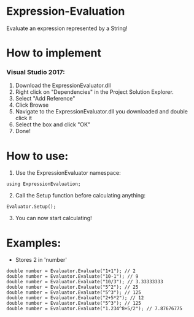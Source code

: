 # Expression-Evaluation
Evaluate an expression represented by a String!

# How to implement
### Visual Studio 2017:
1) Download the ExpressionEvaluator.dll
2) Right click on "Dependencies" in the Project Solution Explorer.
3) Select "Add Reference"
4) Click Browse
5) Navigate to the ExpressionEvaluator.dll you downloaded and double click it
6) Select the box and click "OK"
7) Done!

# How to use:
1) Use the ExpressionEvaluator namespace:
```CSharp
using ExpressionEvaluation;
```
2) Call the Setup function before calculating anything:
```CSharp
Evaluator.Setup();
```
3) You can now start calculating!

# Examples:
- Stores 2 in 'number'
```CSharp
double number = Evaluator.Evaluate("1+1"); // 2
double number = Evaluator.Evaluate("10-1"); // 9
double number = Evaluator.Evaluate("10/3"); // 3.33333333
double number = Evaluator.Evaluate("5^2"); // 25
double number = Evaluator.Evaluate("5^3"); // 125
double number = Evaluator.Evaluate("2+5*2"); // 12
double number = Evaluator.Evaluate("5^3"); // 125
double number = Evaluator.Evaluate("1.234^8+5/2"); // 7.87676775
```
